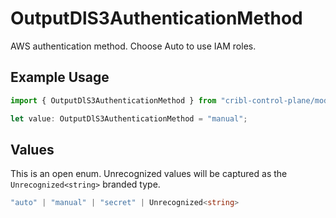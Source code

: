 # OutputDlS3AuthenticationMethod

AWS authentication method. Choose Auto to use IAM roles.

## Example Usage

```typescript
import { OutputDlS3AuthenticationMethod } from "cribl-control-plane/models";

let value: OutputDlS3AuthenticationMethod = "manual";
```

## Values

This is an open enum. Unrecognized values will be captured as the `Unrecognized<string>` branded type.

```typescript
"auto" | "manual" | "secret" | Unrecognized<string>
```